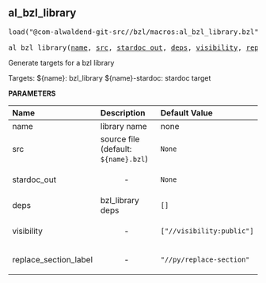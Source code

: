 <!-- Generated with Stardoc: http://skydoc.bazel.build -->



<a id="al_bzl_library"></a>

## al_bzl_library

<pre>
load("@com-alwaldend-git-src//bzl/macros:al_bzl_library.bzl", "al_bzl_library")

al_bzl_library(<a href="#al_bzl_library-name">name</a>, <a href="#al_bzl_library-src">src</a>, <a href="#al_bzl_library-stardoc_out">stardoc_out</a>, <a href="#al_bzl_library-deps">deps</a>, <a href="#al_bzl_library-visibility">visibility</a>, <a href="#al_bzl_library-replace_section_label">replace_section_label</a>)
</pre>

Generate targets for a bzl library

Targets:
    ${name}: bzl_library
    ${name}-stardoc: stardoc target


**PARAMETERS**


| Name  | Description | Default Value |
| :------------- | :------------- | :------------- |
| <a id="al_bzl_library-name"></a>name |  library name   |  none |
| <a id="al_bzl_library-src"></a>src |  source file (default: `${name}.bzl`)   |  `None` |
| <a id="al_bzl_library-stardoc_out"></a>stardoc_out |  <p align="center"> - </p>   |  `None` |
| <a id="al_bzl_library-deps"></a>deps |  bzl_library deps   |  `[]` |
| <a id="al_bzl_library-visibility"></a>visibility |  <p align="center"> - </p>   |  `["//visibility:public"]` |
| <a id="al_bzl_library-replace_section_label"></a>replace_section_label |  <p align="center"> - </p>   |  `"//py/replace-section"` |


